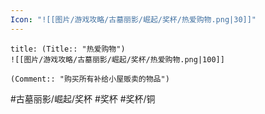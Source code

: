 ```yaml
---
Icon: "![[图片/游戏攻略/古墓丽影/崛起/奖杯/热爱购物.png|30]]"
---
```

```ad-common-bronze-trophy
title: (Title:: "热爱购物")
![[图片/游戏攻略/古墓丽影/崛起/奖杯/热爱购物.png|100]]

(Comment:: "购买所有补给小屋贩卖的物品")
```

#古墓丽影/崛起/奖杯 #奖杯 #奖杯/铜
